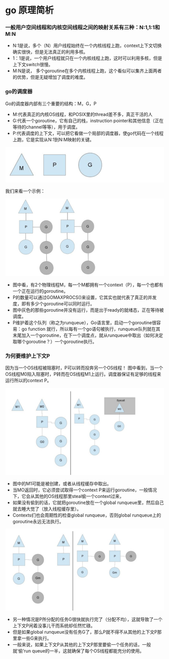 # go 原理简析

### 一般用户空间线程和内核空间线程之间的映射关系有三种：N:1,1:1和M:N

* N:1是说，多个（N）用户线程始终在一个内核线程上跑，context上下文切换确实很快，但是无法真正的利用多核。
* 1：1是说，一个用户线程就只在一个内核线程上跑，这时可以利用多核，但是上下文switch很慢。
* M:N是说， 多个goroutine在多个内核线程上跑，这个看似可以集齐上面两者的优势，但是无疑增加了调度的难度。

### go的调度器

Go的调度器内部有三个重要的结构：M，G，P

* M:代表真正的内核OS线程，和POSIX里的thread差不多，真正干活的人
* G:代表一个goroutine，它有自己的栈，instruction pointer和其他信息（正在等待的channel等等），用于调度。
* P:代表调度的上下文，可以把它看做一个局部的调度器，使go代码在一个线程上跑，它是实现从N:1到N:M映射的关键。

![MGP结构图](/assets/MPG.png) 

我们来看一个示例：

![MGP结构图](/assets/MPG1.png) 

- 图中看，有2个物理线程M，每一个M都拥有一个context（P），每一个也都有一个正在运行的goroutine。
- P的数量可以通过GOMAXPROCS()来设置，它其实也就代表了真正的并发度，即有多少个goroutine可以同时运行。
- 图中灰色的那些goroutine并没有运行，而是出于ready的就绪态，正在等待被调度。
- P维护着这个队列（称之为runqueue），Go语言里，启动一个goroutine很容易：go function 就行，所以每有一个go语句被执行，runqueue队列就在其末尾加入一个goroutine，在下一个调度点，就从runqueue中取出（如何决定取哪个goroutine？）一个goroutine执行。

### 为何要维护上下文P
因为当一个OS线程被阻塞时，P可以转而投奔另一个OS线程！
图中看到，当一个OS线程M0陷入阻塞时，P转而在OS线程M1上运行。调度器保证有足够的线程来运行所以的context P。

![MGP结构图](/assets/MPG2.png) 
- 图中的M1可能是被创建，或者从线程缓存中取出。
- 当MO返回时，它必须尝试取得一个context P来运行goroutine，一般情况下，它会从其他的OS线程那里steal偷一个context过来，
- 如果没有偷到的话，它就把goroutine放在一个global runqueue里，然后自己就去睡大觉了（放入线程缓存里）。
- Contexts们也会周期性的检查global runqueue，否则global runqueue上的goroutine永远无法执行。

![MGP结构图](/assets/MPG3.png) 

- 另一种情况是P所分配的任务G很快就执行完了（分配不均），这就导致了一个上下文P闲着没事儿干而系统却任然忙碌。
- 但是如果global runqueue没有任务G了，那么P就不得不从其他的上下文P那里拿一些G来执行。
- 一般来说，如果上下文P从其他的上下文P那里要偷一个任务的话，一般就‘偷’run queue的一半，这就确保了每个OS线程都能充分的使用。
